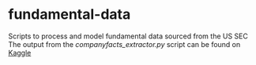 # fundamental-data
Scripts to process and model fundamental data sourced from the US SEC<br>
The output from the *companyfacts_extractor.py* script can be found on [Kaggle](https://www.kaggle.com/datasets/vladosht/fundamental-data-from-sec-xbrl-companyfacts-zip/data/data)<br>
